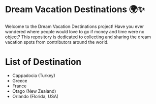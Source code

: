 # Dream Vacation Destinations 🌍✨

Welcome to the Dream Vacation Destinations project! Have you ever wondered where people would love to go if money and time were no object? This repository is dedicated to collecting and sharing the dream vacation spots from contributors around the world. 

# List of Destination
- Cappadocia (Turkey)
- Greece
- France
- Otago (New Zealand)
- Orlando (Florida, USA)
